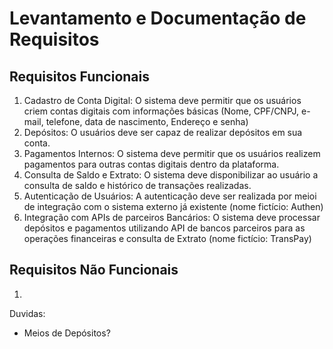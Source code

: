 # Levantamento e Documentação de Requisitos
## Requisitos Funcionais
1. Cadastro de Conta Digital: O sistema deve permitir que os usuários criem contas digitais com informações básicas (Nome, CPF/CNPJ, e-mail, telefone, data de nascimento, Endereço e senha)
2. Depósitos: O usuários deve ser capaz de realizar depósitos em sua conta.
3. Pagamentos Internos: O sistema deve permitir que os usuários realizem pagamentos para outras contas digitais dentro da plataforma.
4. Consulta de Saldo e Extrato: O sistema deve disponibilizar ao usuário a consulta de saldo e histórico de transações realizadas.
5. Autenticação de Usuários: A autenticação deve ser realizada por meioi de integração com o sistema externo já existente (nome fictício: Authen)
6. Integração com APIs de parceiros Bancários: O sistema deve processar depósitos e pagamentos utilizando API de bancos parceiros para as operações financeiras e consulta de Extrato (nome fictício: TransPay)

## Requisitos Não Funcionais
1. 


Duvidas:
- Meios de Depósitos?